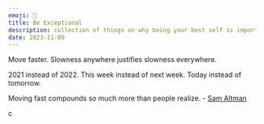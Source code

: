 ```yaml
---
emoji: 🚀
title: Be Exceptional
description: collection of things on why being your best self is important.
date: 2023-11-09
---
```


Move faster. Slowness anywhere justifies slowness everywhere.

2021 instead of 2022. This week instead of next week. Today instead of tomorrow.

Moving fast compounds so much more than people realize. - [Sam Altman](https://twitter.com/sama/status/1345140364995227648)

c
